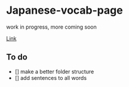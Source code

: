 # Japanese-vocab-page

work in progress, more coming soon

[Link](https://hx3vx.github.io/Japanese-vocab-page/main/index.html)

## To do
- [] make a better folder structure
- [] add sentences to all words
